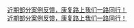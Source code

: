   
[近期部分案例反馈，康复路上我们一路同行！](http://www.dianyue.me/archives/545/mb7ki5o8vq88nhxd/)  
[近期部分案例反馈，康复路上我们一路同行！](http://www.dianyue.me/archives/545/mb7ki5o8vq88nhxd/)
